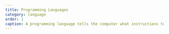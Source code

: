 ```yaml
---
title: Programming Languages
category: language
order: 1
caption: A programming language tells the computer what instructions to carry out. Without knowing a programming language, you won't be able to build many things.
---
```

